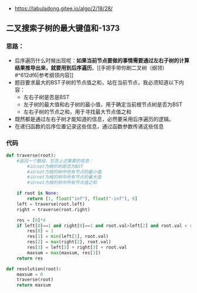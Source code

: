 
- https://labuladong.gitee.io/algo/2/18/28/

## 二叉搜索子树的最大键值和-1373
### 思路：
- 后序遍历什么时候出现呢：**如果当前节点要做的事情需要通过左右子树的计算结果推导出来，就要用到后序遍历**。[[手把手带你刷二叉树（纲领）#^612df6|参考纲领内容]]
- 题目要求最大的BST子树的节点值之和，站在当前节点，我必须知道以下内容：
	- 左右子树是否是BST
	- 左子树的最大值和右子树的最小值，用于确定当前根节点树是否为BST
	- 左右子树的节点之和，用于寻找最大节点值之和
- 既然都是通过左右子树才能知道的信息，必然要采用后序遍历的逻辑。
- 在递归函数的后序位置记录这些信息，通过函数参数传递这些信息

### 代码
```python
def traverse(root): 
	#返回一个数组，包含上述需要的信息：
		#以root为根的树是否为BST
		#以root为根的树中所有节点的最小值
		#以root为根的树中所有节点的最大值
		#以root为根的树中所有节点值之和

	if root is None:
		return [1, float("inf"), float("-inf"), 0] 
	left = traverse(root.left)
	right = traverse(root.right)

	res = [0]*4
	if left[0]==1 and right[0]==1 and root.val>left[2] and root.val < right[1]:
		res[0] = 1
		res[1] = min(left[1], root.val)
		res[2] = max(right[2], root.val)
		res[3] = left[3] + right[3] + root.val
		maxsum = max(maxsum, res[3])
	return res

def resolution(root):
	maxsum = 0
	traverse(root)
	return maxsum
```